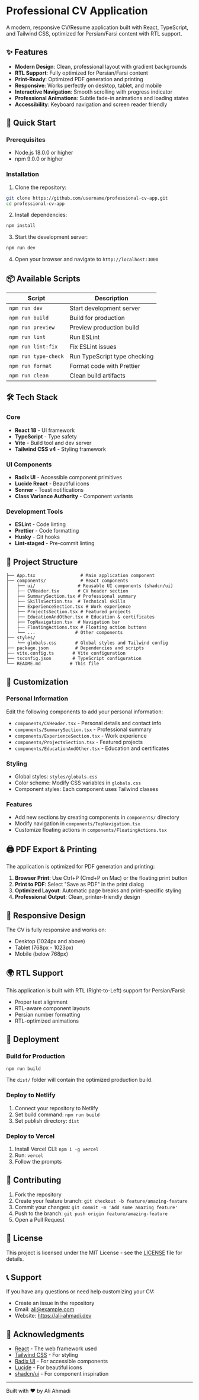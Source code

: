 # Professional CV Application

A modern, responsive CV/Resume application built with React, TypeScript, and Tailwind CSS, optimized for Persian/Farsi content with RTL support.

## ✨ Features

- **Modern Design**: Clean, professional layout with gradient backgrounds
- **RTL Support**: Fully optimized for Persian/Farsi content
- **Print-Ready**: Optimized PDF generation and printing
- **Responsive**: Works perfectly on desktop, tablet, and mobile
- **Interactive Navigation**: Smooth scrolling with progress indicator
- **Professional Animations**: Subtle fade-in animations and loading states
- **Accessibility**: Keyboard navigation and screen reader friendly

## 🚀 Quick Start

### Prerequisites

- Node.js 18.0.0 or higher
- npm 9.0.0 or higher

### Installation

1. Clone the repository:

```bash
git clone https://github.com/username/professional-cv-app.git
cd professional-cv-app
```

2. Install dependencies:

```bash
npm install
```

3. Start the development server:

```bash
npm run dev
```

4. Open your browser and navigate to `http://localhost:3000`

## 📦 Available Scripts

| Script               | Description                  |
| -------------------- | ---------------------------- |
| `npm run dev`        | Start development server     |
| `npm run build`      | Build for production         |
| `npm run preview`    | Preview production build     |
| `npm run lint`       | Run ESLint                   |
| `npm run lint:fix`   | Fix ESLint issues            |
| `npm run type-check` | Run TypeScript type checking |
| `npm run format`     | Format code with Prettier    |
| `npm run clean`      | Clean build artifacts        |

## 🛠️ Tech Stack

### Core

- **React 18** - UI framework
- **TypeScript** - Type safety
- **Vite** - Build tool and dev server
- **Tailwind CSS v4** - Styling framework

### UI Components

- **Radix UI** - Accessible component primitives
- **Lucide React** - Beautiful icons
- **Sonner** - Toast notifications
- **Class Variance Authority** - Component variants

### Development Tools

- **ESLint** - Code linting
- **Prettier** - Code formatting
- **Husky** - Git hooks
- **Lint-staged** - Pre-commit linting

## 📁 Project Structure

```
├── App.tsx                 # Main application component
├── components/             # React components
│   ├── ui/                # Reusable UI components (shadcn/ui)
│   ├── CVHeader.tsx       # CV header section
│   ├── SummarySection.tsx # Professional summary
│   ├── SkillsSection.tsx  # Technical skills
│   ├── ExperienceSection.tsx # Work experience
│   ├── ProjectsSection.tsx # Featured projects
│   ├── EducationAndOther.tsx # Education & certificates
│   ├── TopNavigation.tsx  # Navigation bar
│   ├── FloatingActions.tsx # Floating action buttons
│   └── ...               # Other components
├── styles/
│   └── globals.css       # Global styles and Tailwind config
├── package.json          # Dependencies and scripts
├── vite.config.ts       # Vite configuration
├── tsconfig.json        # TypeScript configuration
└── README.md           # This file
```

## 🎨 Customization

### Personal Information

Edit the following components to add your personal information:

- `components/CVHeader.tsx` - Personal details and contact info
- `components/SummarySection.tsx` - Professional summary
- `components/ExperienceSection.tsx` - Work experience
- `components/ProjectsSection.tsx` - Featured projects
- `components/EducationAndOther.tsx` - Education and certificates

### Styling

- Global styles: `styles/globals.css`
- Color scheme: Modify CSS variables in `globals.css`
- Component styles: Each component uses Tailwind classes

### Features

- Add new sections by creating components in `components/` directory
- Modify navigation in `components/TopNavigation.tsx`
- Customize floating actions in `components/FloatingActions.tsx`

## 🖨️ PDF Export & Printing

The application is optimized for PDF generation and printing:

1. **Browser Print**: Use Ctrl+P (Cmd+P on Mac) or the floating print button
2. **Print to PDF**: Select "Save as PDF" in the print dialog
3. **Optimized Layout**: Automatic page breaks and print-specific styling
4. **Professional Output**: Clean, printer-friendly design

## 📱 Responsive Design

The CV is fully responsive and works on:

- Desktop (1024px and above)
- Tablet (768px - 1023px)
- Mobile (below 768px)

## 🌍 RTL Support

This application is built with RTL (Right-to-Left) support for Persian/Farsi:

- Proper text alignment
- RTL-aware component layouts
- Persian number formatting
- RTL-optimized animations

## 🚢 Deployment

### Build for Production

```bash
npm run build
```

The `dist/` folder will contain the optimized production build.

### Deploy to Netlify

1. Connect your repository to Netlify
2. Set build command: `npm run build`
3. Set publish directory: `dist`

### Deploy to Vercel

1. Install Vercel CLI: `npm i -g vercel`
2. Run: `vercel`
3. Follow the prompts

## 🤝 Contributing

1. Fork the repository
2. Create your feature branch: `git checkout -b feature/amazing-feature`
3. Commit your changes: `git commit -m 'Add some amazing feature'`
4. Push to the branch: `git push origin feature/amazing-feature`
5. Open a Pull Request

## 📄 License

This project is licensed under the MIT License - see the [LICENSE](LICENSE) file for details.

## 📞 Support

If you have any questions or need help customizing your CV:

- Create an issue in the repository
- Email: ali@example.com
- Website: https://ali-ahmadi.dev

## 🙏 Acknowledgments

- [React](https://reactjs.org/) - The web framework used
- [Tailwind CSS](https://tailwindcss.com/) - For styling
- [Radix UI](https://www.radix-ui.com/) - For accessible components
- [Lucide](https://lucide.dev/) - For beautiful icons
- [shadcn/ui](https://ui.shadcn.com/) - For component inspiration

---

Built with ❤️ by Ali Ahmadi
